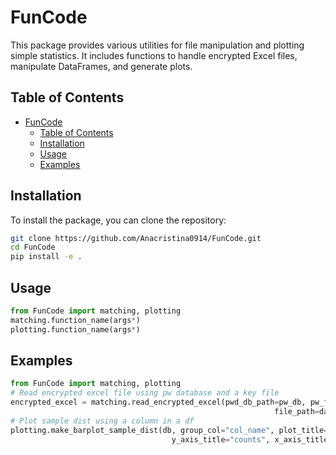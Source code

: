 # FunCode

This package provides various utilities for file manipulation and plotting simple statistics. It includes functions to handle encrypted Excel files, manipulate DataFrames, and generate plots.

## Table of Contents

- [FunCode](#funcode)
  - [Table of Contents](#table-of-contents)
  - [Installation](#installation)
  - [Usage](#usage)
  - [Examples](#examples)

## Installation

To install the package, you can clone the repository:

```bash
git clone https://github.com/Anacristina0914/FunCode.git
cd FunCode
pip install -e .
```

## Usage
```python
from FunCode import matching, plotting
matching.function_name(args*)
plotting.function_name(args*)
```

## Examples
```python
from FunCode import matching, plotting
# Read encrypted excel file using pw database and a key file
encrypted_excel = matching.read_encrypted_excel(pwd_db_path=pw_db, pw_file=pw_file, key_file_path=key_path,
                                                           file_path=database_dir, file_name=sle_fulldb_name)
# Plot sample dist using a column in a df
plotting.make_barplot_sample_dist(db, group_col="col_name", plot_title="sample dist col_name", 
                                    y_axis_title="counts", x_axis_title="")
```
